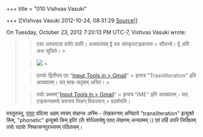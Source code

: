 +++
title = "010 Vishvas Vasuki"

+++
[[Vishvas Vasuki	2012-10-24, 08:31:29 [Source](https://groups.google.com/g/samskrita/c/-52wxxyCDmw)]]



  
  
On Tuesday, October 23, 2012 7:20:13 PM UTC-7, Vishvas Vasuki wrote:

> 
> > एका अस्पष्टता वर्तते उपरि। अत्रावधेयम् द्वे स्तः संस्कृतटङ्कनाय > सौलभ्ये। द्वे अपि अधः सूचिते। >
> 
> > 
> >   
> > 
> > [![](https://lh3.googleusercontent.com/-yNl4mPij2uM/UIdPuTSu0MI/AAAAAAAACtw/WXaDfGnOT50/s1600/Screenshot+from+2012-10-23+19%3A16%3A52.png)](https://lh3.googleusercontent.com/-yNl4mPij2uM/UIdPuTSu0MI/AAAAAAAACtw/WXaDfGnOT50/s1600/Screenshot+from+2012-10-23+19%3A16%3A52.png) >
> 
> > एतयोः द्वितीयम् एव "[Input Tools in > Gmail](http://support.google.com/mail/bin/answer.py?hl=en&answer=139576&topic=1669035&ctx=topic)" > इत्यत्र "Trasnliteration" इति आख्यातम्। तत् बरह-सदृशम् अस्ति। >
> 
> > 
> >   
> > 
> > 
> > तयोः प्रथमम्"[Input Tools in > Gmail](http://support.google.com/mail/bin/answer.py?hl=en&answer=139576&topic=1669035&ctx=topic)" > इत्यत्र "IME" इति आख्यातम् - यत् टङ्कनसमये चयनाय भिन्नन् विकल्पान् > प्रदर्शयति।
> > 

वस्तुतस्तु, [एतत्](http://www.google.com/inputtools/cloud/features.html) पठित्वा अहम् स्वयम् संभ्रान्तः अस्मि - लेखकानाम् अभिप्राये "transliteration" इत्युक्ते किम्, "phonetic" इत्युक्ते किम् इति! (तैः शोधितव्येषु एतत् लेखनम् अन्यतमम्।) एवं तर्हि उपरि लिखितम् तयोः पदयोः निष्कासनपुरस्सरम् पठितव्यम्।

  

